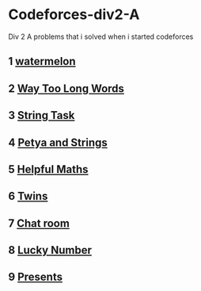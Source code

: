 # Codeforces-div2-A
Div 2 A problems that i solved when i started codeforces

## 1 [watermelon](http://codeforces.com/contest/4/problem/A)
## 2 [Way Too Long Words](http://codeforces.com/contest/71/problem/A)
## 3 [String Task](http://codeforces.com/problemset/problem/118/A)
## 4 [Petya and Strings](http://codeforces.com/problemset/problem/112/A)
## 5 [Helpful Maths](https://codeforces.com/problemset/problem/339/A)
## 6 [Twins](https://codeforces.com/contest/160/problem/A)
## 7 [Chat room](https://codeforces.com/problemset/problem/58/A)
## 8 [Lucky Number](https://codeforces.com/contest/122/problem/A)
## 9 [Presents](https://codeforces.com/problemset/problem/136/A)
